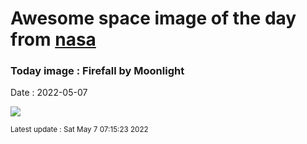 
# Awesome space image of the day from [nasa](https://api.nasa.gov/)

### Today image : Firefall by Moonlight

Date : 2022-05-07


![](https://apod.nasa.gov/apod/image/2205/2021-04-15_443amLunarFirefall1080P.jpg)

<small>Latest update : Sat May  7 07:15:23 2022</small>


